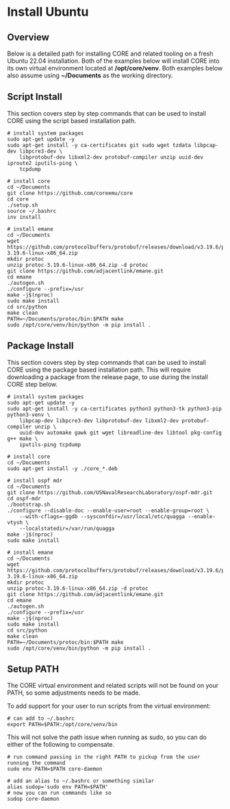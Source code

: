 # Install Ubuntu

## Overview

Below is a detailed path for installing CORE and related tooling on a fresh
Ubuntu 22.04 installation. Both of the examples below will install CORE into its
own virtual environment located at **/opt/core/venv**. Both examples below
also assume using **~/Documents** as the working directory.

## Script Install

This section covers step by step commands that can be used to install CORE using
the script based installation path.

``` shell
# install system packages
sudo apt-get update -y
sudo apt-get install -y ca-certificates git sudo wget tzdata libpcap-dev libpcre3-dev \
    libprotobuf-dev libxml2-dev protobuf-compiler unzip uuid-dev iproute2 iputils-ping \
    tcpdump

# install core
cd ~/Documents
git clone https://github.com/coreemu/core
cd core
./setup.sh
source ~/.bashrc
inv install

# install emane
cd ~/Documents
wget https://github.com/protocolbuffers/protobuf/releases/download/v3.19.6/protoc-3.19.6-linux-x86_64.zip
mkdir protoc
unzip protoc-3.19.6-linux-x86_64.zip -d protoc
git clone https://github.com/adjacentlink/emane.git
cd emane
./autogen.sh
./configure --prefix=/usr
make -j$(nproc)
sudo make install
cd src/python
make clean
PATH=~/Documents/protoc/bin:$PATH make
sudo /opt/core/venv/bin/python -m pip install .
```

## Package Install

This section covers step by step commands that can be used to install CORE using
the package based installation path. This will require downloading a package from the release
page, to use during the install CORE step below.

``` shell
# install system packages
sudo apt-get update -y
sudo apt-get install -y ca-certificates python3 python3-tk python3-pip python3-venv \
    libpcap-dev libpcre3-dev libprotobuf-dev libxml2-dev protobuf-compiler unzip \
    uuid-dev automake gawk git wget libreadline-dev libtool pkg-config g++ make \
    iputils-ping tcpdump

# install core
cd ~/Documents
sudo apt-get install -y ./core_*.deb

# install ospf mdr
cd ~/Documents
git clone https://github.com/USNavalResearchLaboratory/ospf-mdr.git
cd ospf-mdr
./bootstrap.sh
./configure --disable-doc --enable-user=root --enable-group=root \
    --with-cflags=-ggdb --sysconfdir=/usr/local/etc/quagga --enable-vtysh \
    --localstatedir=/var/run/quagga
make -j$(nproc)
sudo make install

# install emane
cd ~/Documents
wget https://github.com/protocolbuffers/protobuf/releases/download/v3.19.6/protoc-3.19.6-linux-x86_64.zip
mkdir protoc
unzip protoc-3.19.6-linux-x86_64.zip -d protoc
git clone https://github.com/adjacentlink/emane.git
cd emane
./autogen.sh
./configure --prefix=/usr
make -j$(nproc)
sudo make install
cd src/python
make clean
PATH=~/Documents/protoc/bin:$PATH make
sudo /opt/core/venv/bin/python -m pip install .
```

## Setup PATH

The CORE virtual environment and related scripts will not be found on your PATH,
so some adjustments needs to be made.

To add support for your user to run scripts from the virtual environment:

```shell
# can add to ~/.bashrc
export PATH=$PATH:/opt/core/venv/bin
```

This will not solve the path issue when running as sudo, so you can do either
of the following to compensate.

```shell
# run command passing in the right PATH to pickup from the user running the command
sudo env PATH=$PATH core-daemon

# add an alias to ~/.bashrc or something similar
alias sudop='sudo env PATH=$PATH'
# now you can run commands like so
sudop core-daemon
```

